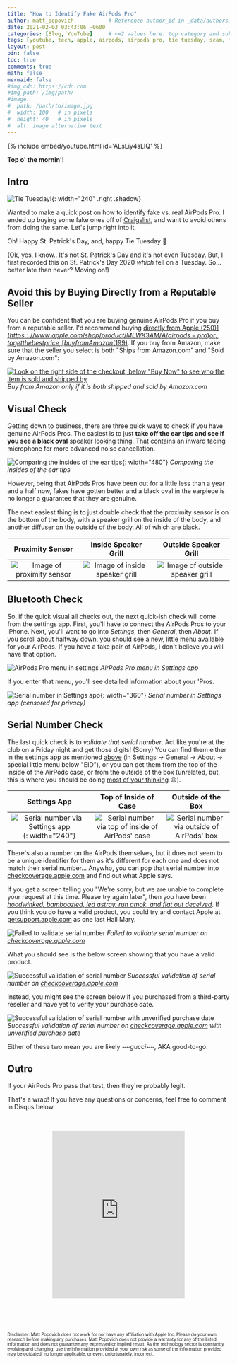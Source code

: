 ```yaml
---
title: "How to Identify Fake AirPods Pro"
author: matt_popovich           # Reference author_id in _data/authors.yml
date: 2021-02-03 03:43:06 -0600
categories: [Blog, YouTube]     # <=2 values here: top category and sub category
tags: [youtube, tech, apple, airpods, airpods pro, tie tuesday, scam, fake]     # TAG names should always be lowercase
layout: post
pin: false
toc: true
comments: true
math: false
mermaid: false
#img_cdn: https://cdn.com
#img_path: /img/path/
#image:
#  path: /path/to/image.jpg
#  width: 100   # in pixels
#  height: 40   # in pixels
#  alt: image alternative text
---
```


{% include embed/youtube.html id='ALsLiy4sLIQ' %}

**Top o' the mornin'!**

## Intro
![Tie Tuesday!](/assets/img/posts/2021-02-03-how-to-identify-fake-airpods-pro/tie-tuesday.jpg){: width="240" .right .shadow}

Wanted to make a quick post on how to identify fake vs. real AirPods Pro. I ended up buying some fake ones off of [Craigslist](https://craigslist.org), and want to avoid others from doing the same. Let's jump right into it.

Oh! Happy St. Patrick's Day, and, happy Tie Tuesday 👔

(Ok, yes, I know.. It's not St. Patrick's Day and it's not even Tuesday. But, I first recorded this on St. Patrick's Day 2020 *which* fell on a Tuesday. So... better late than never? Moving on!)

## Avoid this by Buying Directly from a Reputable Seller
You can be confident that you are buying genuine AirPods Pro if you buy from a reputable seller. I'd recommend buying [directly from Apple ($250)](https://www.apple.com/shop/product/MLWK3AM/A/airpods-pro) or, to get the best price, [buy from Amazon ($199)](https://amzn.to/3ynaBva). If you buy from Amazon, make sure that the seller you select is both "Ships from Amazon.com" and "Sold by Amazon.com":

[![Look on the right side of the checkout, below "Buy Now" to see who the item is sold and shipped by](/assets/img/posts/2021-02-03-how-to-identify-fake-airpods-pro/buying-from-amazon.png)](https://amzn.to/3ynaBva)
*Buy from Amazon only if it is both shipped and sold by Amazon.com*

## Visual Check
Getting down to business, there are three quick ways to check if you have genuine AirPods Pros. The easiest is to just **take off the ear tips and see if you see a black oval** speaker looking thing. That contains an inward facing microphone for more advanced noise cancellation.

![Comparing the insides of the ear tips](/assets/img/posts/2021-02-03-how-to-identify-fake-airpods-pro/ear-tips.jpg){: width="480"} *Comparing the insides of the ear tips*

However, being that AirPods Pros have been out for a little less than a year and a half now, fakes have gotten better and a black oval in the earpiece is no longer a guarantee that they are genuine.

The next easiest thing is to just double check that the proximity sensor is on the bottom of the body, with a speaker grill on the inside of the body, and another diffuser on the outside of the body. All of which are black.

Proximity Sensor           |  Inside Speaker Grill     | Outside Speaker Grill |
:-------------------------:|:-------------------------:|:-------------------------:
![Image of proximity sensor](/assets/img/posts/2021-02-03-how-to-identify-fake-airpods-pro/proximity-sensor.jpg)   |  ![Image of inside speaker grill](/assets/img/posts/2021-02-03-how-to-identify-fake-airpods-pro/inside-speaker-grill.jpg)|  ![Image of outside speaker grill](/assets/img/posts/2021-02-03-how-to-identify-fake-airpods-pro/outside-speaker-grill.jpg)

<!-- TODO: Replace these images with individual pictures shot of real pros IN FOCUS -->

## Bluetooth Check
So, if the quick visual all checks out, the next quick-ish check will come from the settings app. First, you'll have to connect the AirPods Pros to your iPhone. Next, you'll want to go into *Settings*, then *General*, then *About*. If you scroll about halfway down, you should see a new, little menu available for your AirPods. If you have a fake pair of AirPods, I don't believe you will have that option.

![AirPods Pro menu in settings](/assets/img/posts/2021-02-03-how-to-identify-fake-airpods-pro/bluetooth-check.jpg) *AirPods Pro menu in Settings app*

If you enter that menu, you'll see detailed information about your 'Pros.

![Serial number in Settings app](/assets/img/posts/2021-02-03-how-to-identify-fake-airpods-pro/serial-number-settings-app.jpg){: width="360"} *Serial number in Settings app (censored for privacy)*

## Serial Number Check
The last quick check is to *validate that serial number*. Act like you're at the club on a Friday night and get those digits! (Sorry) You can find them either in the settings app as mentioned [above](#bluetooth-check) (in Settings -> General -> About -> special little menu below "EID"), or you can get them from the top of the inside of the AirPods case, or from the outside of the box (unrelated, but, this is where you should be doing [most of your thinking](https://en.wikipedia.org/wiki/Thinking_outside_the_box) 😉).

Settings App               |  Top of Inside of Case    | Outside of the Box       |
:-------------------------:|:-------------------------:|:-------------------------:
![Serial number via Settings app](/assets/img/posts/2021-02-03-how-to-identify-fake-airpods-pro/serial-number-settings-app.jpg){: width="240"}   |  ![Serial number via top of inside of AirPods' case](/assets/img/posts/2021-02-03-how-to-identify-fake-airpods-pro/serial-number-top-inside-case.jpg)|  ![Serial number via outside of AirPods' box](/assets/img/posts/2021-02-03-how-to-identify-fake-airpods-pro/serial-number-outside-box.jpg)

<!-- TODO: SN in settings app is very small, fix. -->

There's also a number on the AirPods themselves, but it does not seem to be a unique identifier for them as it's different for each one and does not match their serial number... Anywho, you can pop that serial number into [checkcoverage.apple.com](https://checkcoverage.apple.com) and find out what Apple says.

If you get a screen telling you "We're sorry, but we are unable to complete your request at this time. Please try again later", then you have been *[hoodwinked, bamboozled, led astray, run amok, and flat out deceived](https://www.youtube.com/watch?v=-B3gjf0sREk)*. If you think you do have a valid product, you could try and contact Apple at [getsupport.apple.com](https://getsupport.apple.com) as one last Hail Mary.

![Failed to validate serial number](/assets/img/posts/2021-02-03-how-to-identify-fake-airpods-pro/check-coverage-fail.jpg) *Failed to validate serial number on [checkcoverage.apple.com](https://checkcoverage.apple.com)*

What you should see is the below screen showing that you have a valid product.

![Successful validation of serial number](/assets/img/posts/2021-02-03-how-to-identify-fake-airpods-pro/check-coverage-success.jpg) *Successful validation of serial number on [checkcoverage.apple.com](https://checkcoverage.apple.com)*

Instead, you might see the screen below if you purchased from a third-party reseller and have yet to verify your purchase date.

![Successful validation of serial number with unverified purchase date](/assets/img/posts/2021-02-03-how-to-identify-fake-airpods-pro/check-coverage-success-unverified.jpg) *Successful validation of serial number on [checkcoverage.apple.com](https://checkcoverage.apple.com) with unverified purchase date*

Either of these two mean you are likely *\~\~gucci\~\~*, AKA good-to-go.

## Outro
If your AirPods Pro pass that test, then they're probably legit.

That's a wrap! If you have any questions or concerns, feel free to comment in Disqus below.

&nbsp;

<div style="text-align:center">
<iframe
src="https://open.spotify.com/embed/track/2VguK07DWqquo0CloS5sSX"
width="300" height="380" frameborder="0"
allowtransparency="true"
allow="encrypted-media">
</iframe>
</div>

&nbsp;

&nbsp;

<small><small>
Disclaimer:
Matt Popovich does not work for nor have any affiliation with Apple Inc. Please do your own research before making any purchases. Matt Popovich does not provide a warranty for any of the listed information and does not guarantee any expressed or implied result. As the technology sector is constantly evolving and changing, use the information provided at your own risk as some of the information provided may be outdated, no longer applicable, or even, unfortunately, incorrect.
</small></small>
